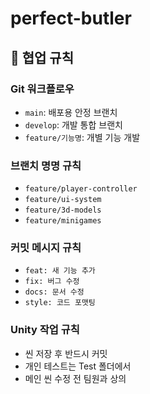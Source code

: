 # perfect-butler

## 🤝 협업 규칙

### Git 워크플로우
- `main`: 배포용 안정 브랜치
- `develop`: 개발 통합 브랜치  
- `feature/기능명`: 개별 기능 개발

### 브랜치 명명 규칙
- `feature/player-controller`
- `feature/ui-system` 
- `feature/3d-models`
- `feature/minigames` 

### 커밋 메시지 규칙
- `feat: 새 기능 추가`
- `fix: 버그 수정`
- `docs: 문서 수정`
- `style: 코드 포맷팅`

### Unity 작업 규칙
- 씬 저장 후 반드시 커밋
- 개인 테스트는 Test 폴더에서
- 메인 씬 수정 전 팀원과 상의
